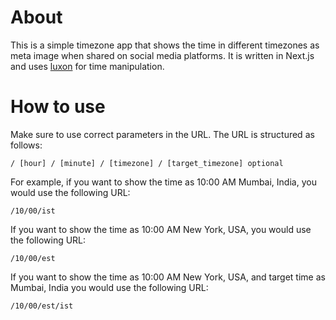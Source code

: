 # About

This is a simple timezone app that shows the time in different timezones as meta image when shared on social media platforms. It is written in Next.js and uses [luxon](https://moment.github.io/luxon/) for time manipulation.

# How to use

Make sure to use correct parameters in the URL. The URL is structured as follows:

```
/ [hour] / [minute] / [timezone] / [target_timezone] optional
```

For example, if you want to show the time as 10:00 AM Mumbai, India, you would use the following URL:

```
/10/00/ist
```

If you want to show the time as 10:00 AM New York, USA, you would use the following URL:

```
/10/00/est
```

If you want to show the time as 10:00 AM New York, USA, and target time as Mumbai, India you would use the following URL:

```
/10/00/est/ist
```
